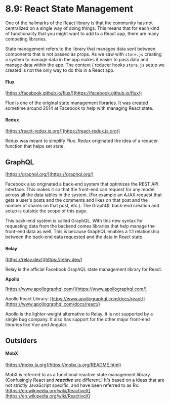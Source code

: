 # 8.9: React State Management

One of the hallmarks of the React library is that the community has not centralized on a single way of doing things. This means that for each kind of functionality that you might want to add to a React app, there are many competing libraries. 

State management refers to the library that manages data sent between components that is not passed as props. As we saw with `store.js` creating a system to manage data in the app makes it easier to pass data and manage data within the app. The context / reducer hooks `store.js` setup we created is not the only way to do this in a React app.

#### Flux

[https://facebook.github.io/flux/](https://facebook.github.io/flux/)  
  
Flux is one of the original state management libraries. It was created sometime around 2014 at Facebook to help with managing React state.

#### Redux

[https://react-redux.js.org/](https://react-redux.js.org/)

Redux was meant to simplify Flux. Redux originated the idea of a reducer function that helps set state.

## GraphQL

[https://graphql.org/](https://graphql.org/)

Facebook also originated a back-end system that optimizes the REST API interface. This makes it so that the front-end can request for any model across all the data tables in the system. \(For example an AJAX request that gets a user's posts and the comments and likes on that post and the number of shares on that post, etc.\). The GraphQL back-end creation and setup is outside the scope of this page.

This back-end system is called GraphQL. With this new syntax for requesting data from the backend comes libraries that help manage the front-end data as well. This is because GraphQL enables a 1:1 relationship between the back-end data requested and the data in React state.

#### Relay

[https://relay.dev/](https://relay.dev/)

Relay is the official Facebook GraphQL state management library for React. 

**Apollo**

[https://www.apollographql.com/](https://www.apollographql.com/)  
  
Apollo React Library: [https://www.apollographql.com/docs/react/](https://www.apollographql.com/docs/react/)

Apollo is the lighter-weight alternative to Relay. It is not supported by a single bug company. It also has support for the other major front-end libraries like Vue and Angular.

## Outsiders

#### MobX

[https://mobx.js.org](https://mobx.js.org/README.html)

MobX is referred to as a functional reactive  state management library. \(Confusingly React and _**reactive**_ are different.\) It's based on a ideas that are not strictly JavaScript specific, and have been referred to as Rx: [https://en.wikipedia.org/wiki/ReactiveX](https://en.wikipedia.org/wiki/ReactiveX)

